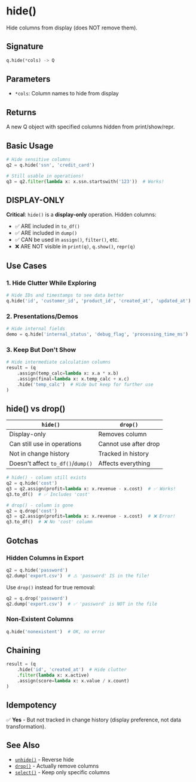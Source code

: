 # hide()

Hide columns from display (does NOT remove them).

## Signature

```python
q.hide(*cols) -> Q
```

## Parameters

- `*cols`: Column names to hide from display

## Returns

A new Q object with specified columns hidden from print/show/repr.

## Basic Usage

```python
# Hide sensitive columns
q2 = q.hide('ssn', 'credit_card')

# Still usable in operations!
q3 = q2.filter(lambda x: x.ssn.startswith('123'))  # Works!
```

## DISPLAY-ONLY

**Critical**: `hide()` is a **display-only** operation. Hidden columns:

- ✅ ARE included in `to_df()`
- ✅ ARE included in `dump()`
- ✅ CAN be used in `assign()`, `filter()`, etc.
- ❌ ARE NOT visible in `print(q)`, `q.show()`, `repr(q)`

## Use Cases

### 1. Hide Clutter While Exploring

```python
# Hide IDs and timestamps to see data better
q.hide('id', 'customer_id', 'product_id', 'created_at', 'updated_at')
```

### 2. Presentations/Demos

```python
# Hide internal fields
demo = q.hide('internal_status', 'debug_flag', 'processing_time_ms')
```

### 3. Keep But Don't Show

```python
# Hide intermediate calculation columns
result = (q
    .assign(temp_calc=lambda x: x.a * x.b)
    .assign(final=lambda x: x.temp_calc + x.c)
    .hide('temp_calc')  # Hide but keep for further use
)
```

## hide() vs drop()

| `hide()` | `drop()` |
|----------|----------|
| Display-only | Removes column |
| Can still use in operations | Cannot use after drop |
| Not in change history | Tracked in history |
| Doesn't affect `to_df()`/`dump()` | Affects everything |

```python
# hide() - column still exists
q2 = q.hide('cost')
q3 = q2.assign(profit=lambda x: x.revenue - x.cost)  # ✅ Works!
q3.to_df()  # ✅ Includes 'cost'

# drop() - column is gone
q2 = q.drop('cost')
q3 = q2.assign(profit=lambda x: x.revenue - x.cost)  # ❌ Error!
q3.to_df()  # ❌ No 'cost' column
```

## Gotchas

### Hidden Columns in Export

```python
q2 = q.hide('password')
q2.dump('export.csv')  # ⚠️ 'password' IS in the file!
```

Use `drop()` instead for true removal:

```python
q2 = q.drop('password')
q2.dump('export.csv')  # ✅ 'password' is NOT in the file
```

### Non-Existent Columns

```python
q.hide('nonexistent')  # OK, no error
```

## Chaining

```python
result = (q
    .hide('id', 'created_at')  # Hide clutter
    .filter(lambda x: x.active)
    .assign(score=lambda x: x.value / x.count)
)
```

## Idempotency

✅ **Yes** - But not tracked in change history (display preference, not data transformation).

## See Also

- [`unhide()`](unhide.md) - Reverse hide
- [`drop()`](drop.md) - Actually remove columns
- [`select()`](select.md) - Keep only specific columns
